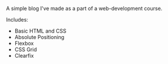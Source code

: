 A simple blog I've made as a part of a web-development course.

Includes:

- Basic HTML and CSS
- Absolute Positioning
- Flexbox
- CSS Grid
- Clearfix
